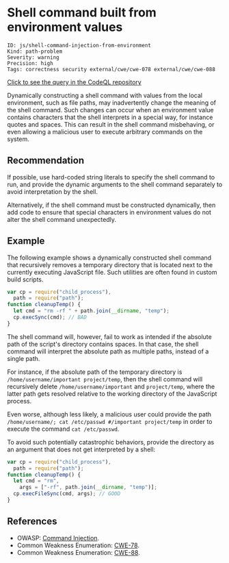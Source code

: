 # Shell command built from environment values

```
ID: js/shell-command-injection-from-environment
Kind: path-problem
Severity: warning
Precision: high
Tags: correctness security external/cwe/cwe-078 external/cwe/cwe-088

```
[Click to see the query in the CodeQL repository](https://github.com/github/codeql/tree/main/javascript/ql/src/Security/CWE-078/ShellCommandInjectionFromEnvironment.ql)

Dynamically constructing a shell command with values from the local environment, such as file paths, may inadvertently change the meaning of the shell command. Such changes can occur when an environment value contains characters that the shell interprets in a special way, for instance quotes and spaces. This can result in the shell command misbehaving, or even allowing a malicious user to execute arbitrary commands on the system.


## Recommendation
If possible, use hard-coded string literals to specify the shell command to run, and provide the dynamic arguments to the shell command separately to avoid interpretation by the shell.

Alternatively, if the shell command must be constructed dynamically, then add code to ensure that special characters in environment values do not alter the shell command unexpectedly.


## Example
The following example shows a dynamically constructed shell command that recursively removes a temporary directory that is located next to the currently executing JavaScript file. Such utilities are often found in custom build scripts.


```javascript
var cp = require("child_process"),
  path = require("path");
function cleanupTemp() {
  let cmd = "rm -rf " + path.join(__dirname, "temp");
  cp.execSync(cmd); // BAD
}

```
The shell command will, however, fail to work as intended if the absolute path of the script's directory contains spaces. In that case, the shell command will interpret the absolute path as multiple paths, instead of a single path.

For instance, if the absolute path of the temporary directory is `/home/username/important project/temp`, then the shell command will recursively delete `/home/username/important` and `project/temp`, where the latter path gets resolved relative to the working directory of the JavaScript process.

Even worse, although less likely, a malicious user could provide the path `/home/username/; cat /etc/passwd #/important project/temp` in order to execute the command `cat /etc/passwd`.

To avoid such potentially catastrophic behaviors, provide the directory as an argument that does not get interpreted by a shell:


```javascript
var cp = require("child_process"),
  path = require("path");
function cleanupTemp() {
  let cmd = "rm",
    args = ["-rf", path.join(__dirname, "temp")];
  cp.execFileSync(cmd, args); // GOOD
}

```

## References
* OWASP: [Command Injection](https://www.owasp.org/index.php/Command_Injection).
* Common Weakness Enumeration: [CWE-78](https://cwe.mitre.org/data/definitions/78.html).
* Common Weakness Enumeration: [CWE-88](https://cwe.mitre.org/data/definitions/88.html).